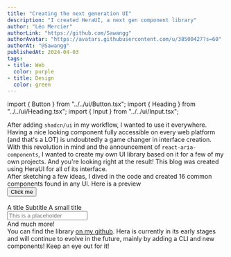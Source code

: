 ```yaml
---
title: "Creating the next generation UI"
description: "I created HeraUI, a next gen component library"
author: "Léo Mercier"
authorLink: "https://github.com/Sawangg"
authorAvatar: "https://avatars.githubusercontent.com/u/38500427?s=60"
authorAt: "@Sawangg"
publishedAt: 2024-04-03
tags: 
- title: Web
  color: purple
- title: Design
  color: green
---
```

import { Button } from "../../ui/Button.tsx";
import { Heading } from "../../ui/Heading.tsx"; 
import { Input } from "../../ui/Input.tsx";

After adding `shadcn/ui` in my workflow, I wanted to use it everywhere. Having a nice looking component fully accessible on every web platform (and that's a LOT) is undoubtedly a game changer in interface creation. With this revolution in mind and the announcement of `react-aria-components`, I wanted to create my own UI library based on it for a few of my own projects. And you're looking right at the result! This blog was created using HeraUI for all of its interface.
<br />
After sketching a few ideas, I dived in the code and created 16 common components found in any UI. Here is a preview
<br/>
<Button color="blue" client:visible>Click me</Button>
<br />
<br />
<Heading>A title</Heading>
<Heading level={2}>Subtitle</Heading>
<Heading level={3}>A small title</Heading>
<br />
<Input placeholder="This is a placeholder" />
<br />
And much more!
<br/>
You can find the library [on my github](https://github.com/Sawangg/heraUI). Hera is currently in its early stages and will continue to evolve in the future, mainly by adding a CLI and new components! Keep an eye out for it!

